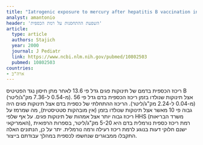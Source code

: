 ```yaml
---
title: "Iatrogenic exposure to mercury after hepatitis B vaccination in preterm infants"
analyst: amantonio
header: 'השפעת ההתחסנות על רמת הכספית'
article:
  type: article
  authors: Stajich
  year: 2000
  journal: J Pediatr
  link: https://www.ncbi.nlm.nih.gov/pubmed/10802503
  pubmed: 10802503
countries:
- ארה"ב
---
```


ריכוז הכספית בדמם של תינוקות פגים גדל פי 13.6 לאחר מתן חיסון נגד הפטיטיס B (מ-0.54 ל-7.36 מק"ג/ליטר). אצל תינוקות שנולדו בזמן ריכוז הכספית בדם גדל פי 56 (מ-0.04 ל-2.24 מק"ג/ליטר).
הריכוז ההתחלתי של כספית בדם אצל תינוקות פגים היה גבוה פי 10 מאשר אצל תינוקות שנולדו בזמן (אין מובהקות סטטיסטית), מה שמרמז על ריכוז גבוה יותר אצל אמהות של תינוקות פגים. על אף שלפי HHS (משרד הבריאות האמריקאי), רמת ריכוז כספית נורמלית בדם היא 5-20 מק"ג/ליטר, בספרות הרפואית ישנם חלוקי דעות בנוגע לרמת ריכוז רעילה ורמה נורמלית. יתר על כן, הנתונים האלה התקבלו ממבוגרים שנחשפו לכספית במהלך עבודתם בייצור.
